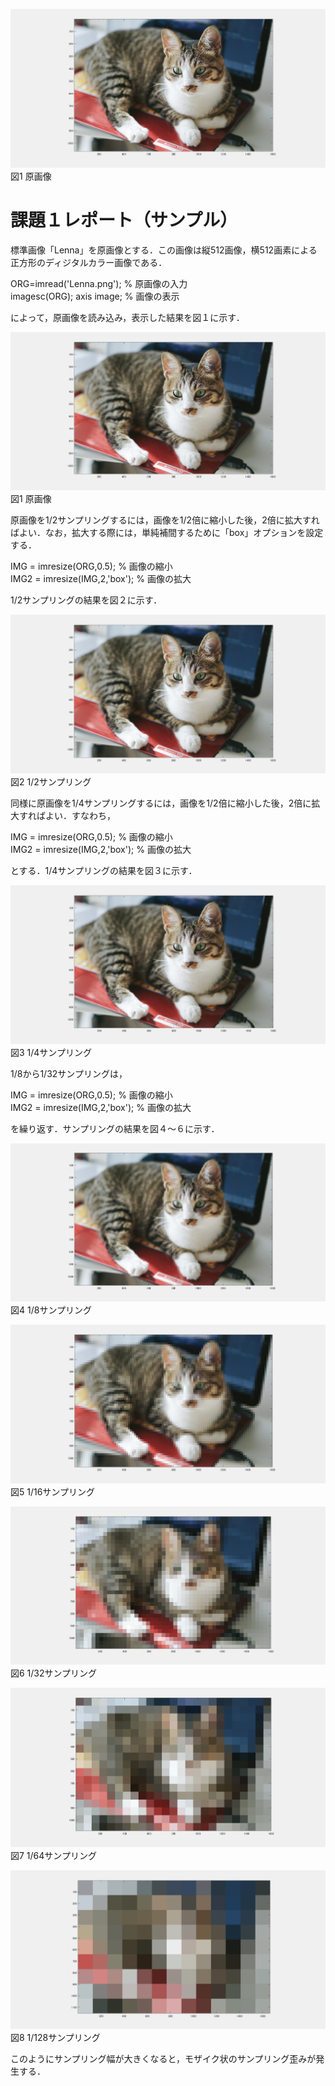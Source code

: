 
![原画像](https://github.com/15ec013/image_kadai/blob/master/img/1-0.PNG)  
図1 原画像
# 課題１レポート（サンプル）

標準画像「Lenna」を原画像とする．この画像は縦512画像，横512画素による正方形のディジタルカラー画像である．

ORG=imread('Lenna.png'); % 原画像の入力  
imagesc(ORG); axis image; % 画像の表示

によって，原画像を読み込み，表示した結果を図１に示す．

![原画像](https://github.com/15ec013/image_kadai/blob/master/img/1-0.PNG)  
図1 原画像

原画像を1/2サンプリングするには，画像を1/2倍に縮小した後，2倍に拡大すればよい．なお，拡大する際には，単純補間するために「box」オプションを設定する．

IMG = imresize(ORG,0.5); % 画像の縮小  
IMG2 = imresize(IMG,2,'box'); % 画像の拡大

1/2サンプリングの結果を図２に示す．

![原画像](https://github.com/15ec013/image_kadai/blob/master/img/1-2.PNG)  
図2 1/2サンプリング

同様に原画像を1/4サンプリングするには，画像を1/2倍に縮小した後，2倍に拡大すればよい．すなわち，

IMG = imresize(ORG,0.5); % 画像の縮小  
IMG2 = imresize(IMG,2,'box'); % 画像の拡大

とする．1/4サンプリングの結果を図３に示す．

![原画像](https://github.com/15ec013/image_kadai/blob/master/img/1-4.PNG)  
図3 1/4サンプリング

1/8から1/32サンプリングは，

IMG = imresize(ORG,0.5); % 画像の縮小  
IMG2 = imresize(IMG,2,'box'); % 画像の拡大

を繰り返す．サンプリングの結果を図４～６に示す．

![原画像](https://github.com/15ec013/image_kadai/blob/master/img/1-8.PNG)  
図4 1/8サンプリング

![原画像](https://github.com/15ec013/image_kadai/blob/master/img/1-16.PNG)  
図5 1/16サンプリング

![原画像](https://github.com/15ec013/image_kadai/blob/master/img/1-32.PNG)  
図6 1/32サンプリング

![原画像](https://github.com/15ec013/image_kadai/blob/master/img/1-64.PNG)  
図7 1/64サンプリング

![原画像](https://github.com/15ec013/image_kadai/blob/master/img/1-128.PNG)  
図8 1/128サンプリング

このようにサンプリング幅が大きくなると，モザイク状のサンプリング歪みが発生する．
